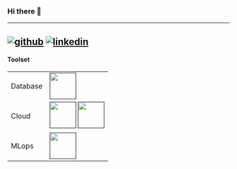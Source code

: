 ### Hi there 👋
-----
[![github](https://img.shields.io/badge/GitHub-000000?style=for-the-badge&logo=GitHub&logoColor=white)](github.com/jpfa1406) [![linkedin](https://img.shields.io/badge/linkedin-0A66C2?style=for-the-badge&logo=linkedin&logoColor=white)](https://www.linkedin.com/in/jo%C3%A3o-pedro-farias-de-araujo/)
-----
#### Toolset

<table>
    <tr>
        <td>Database</td>
        <td>
            <a href=""><img src="https://www.vectorlogo.zone/logos/postgresql/postgresql-vertical.svg" height="60"/></a>
        </td>
    </tr>
    <tr>
        <td>Cloud</td>
        <td>
            <a href=""><img src="https://www.vectorlogo.zone/logos/amazon_aws/amazon_aws-ar21.svg" height="60"/></a>
            <a href=""><img src="https://www.vectorlogo.zone/logos/microsoft_azure/microsoft_azure-ar21.svg" height="60"/></a>
        </td>
    </tr>
    <tr>
        <td>MLops</td>
        <td>
            <a href=""><img src="https://www.vectorlogo.zone/logos/docker/docker-official.svg" height="60"/></a>
        </td>
    </tr>
</table>

<!--
**jpfa1406/jpfa1406** is a ✨ _special_ ✨ repository because its `README.md` (this file) appears on your GitHub profile.

Here are some ideas to get you started:

- 🔭 I’m currently working on ...
- 🌱 I’m currently learning ...
- 👯 I’m looking to collaborate on ...
- 🤔 I’m looking for help with ...
- 💬 Ask me about ...
- 📫 How to reach me: ...
- 😄 Pronouns: ...
- ⚡ Fun fact: ...
-->
